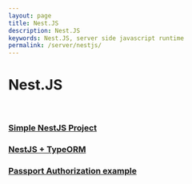 ```yaml
---
layout: page
title: Nest.JS
description: Nest.JS
keywords: Nest.JS, server side javascript runtime
permalink: /server/nestjs/
---
```


# Nest.JS

<br/>

### [Simple NestJS Project](https://github.com/webmakaka/NestJS-Building-Real-Project-API-From-Scratch)

### [NestJS + TypeORM](https://github.com/webmak1/Task-9-NestJS)

### [Passport Authorization example](https://github.com/webmakaka/WebProject)
